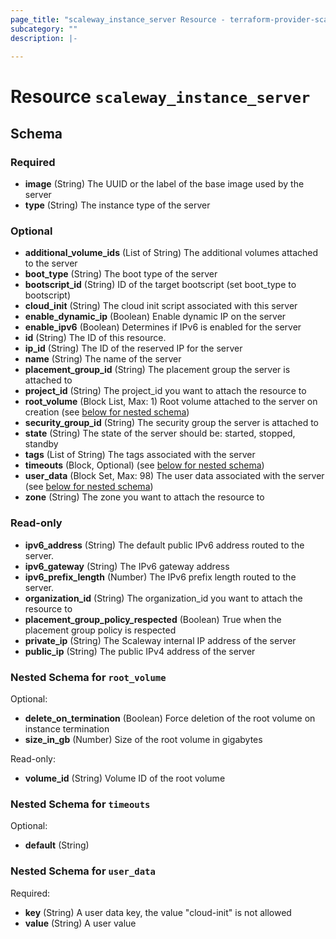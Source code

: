 ```yaml
---
page_title: "scaleway_instance_server Resource - terraform-provider-scaleway"
subcategory: ""
description: |-
  
---
```


# Resource `scaleway_instance_server`





## Schema

### Required

- **image** (String) The UUID or the label of the base image used by the server
- **type** (String) The instance type of the server

### Optional

- **additional_volume_ids** (List of String) The additional volumes attached to the server
- **boot_type** (String) The boot type of the server
- **bootscript_id** (String) ID of the target bootscript (set boot_type to bootscript)
- **cloud_init** (String) The cloud init script associated with this server
- **enable_dynamic_ip** (Boolean) Enable dynamic IP on the server
- **enable_ipv6** (Boolean) Determines if IPv6 is enabled for the server
- **id** (String) The ID of this resource.
- **ip_id** (String) The ID of the reserved IP for the server
- **name** (String) The name of the server
- **placement_group_id** (String) The placement group the server is attached to
- **project_id** (String) The project_id you want to attach the resource to
- **root_volume** (Block List, Max: 1) Root volume attached to the server on creation (see [below for nested schema](#nestedblock--root_volume))
- **security_group_id** (String) The security group the server is attached to
- **state** (String) The state of the server should be: started, stopped, standby
- **tags** (List of String) The tags associated with the server
- **timeouts** (Block, Optional) (see [below for nested schema](#nestedblock--timeouts))
- **user_data** (Block Set, Max: 98) The user data associated with the server (see [below for nested schema](#nestedblock--user_data))
- **zone** (String) The zone you want to attach the resource to

### Read-only

- **ipv6_address** (String) The default public IPv6 address routed to the server.
- **ipv6_gateway** (String) The IPv6 gateway address
- **ipv6_prefix_length** (Number) The IPv6 prefix length routed to the server.
- **organization_id** (String) The organization_id you want to attach the resource to
- **placement_group_policy_respected** (Boolean) True when the placement group policy is respected
- **private_ip** (String) The Scaleway internal IP address of the server
- **public_ip** (String) The public IPv4 address of the server

<a id="nestedblock--root_volume"></a>
### Nested Schema for `root_volume`

Optional:

- **delete_on_termination** (Boolean) Force deletion of the root volume on instance termination
- **size_in_gb** (Number) Size of the root volume in gigabytes

Read-only:

- **volume_id** (String) Volume ID of the root volume


<a id="nestedblock--timeouts"></a>
### Nested Schema for `timeouts`

Optional:

- **default** (String)


<a id="nestedblock--user_data"></a>
### Nested Schema for `user_data`

Required:

- **key** (String) A user data key, the value "cloud-init" is not allowed
- **value** (String) A user value


